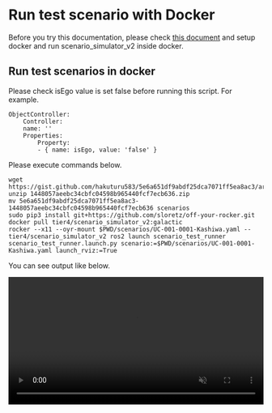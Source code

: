 # Run test scenario with Docker

Before you try this documentation, please check [this document](RunWithDocker.md) and setup docker and run scenario_simulator_v2 inside docker.

## Run test scenarios in docker

Please check isEgo value is set false before running this script.
For example.

```
ObjectController:
    Controller:
    name: ''
    Properties:
        Property:
        - { name: isEgo, value: 'false' }
```


Please execute commands below.

```
wget https://gist.github.com/hakuturu583/5e6a651df9abdf25dca7071ff5ea8ac3/archive/1448057aeebc34cbfc04598b965440fcf7ecb636.zip
unzip 1448057aeebc34cbfc04598b965440fcf7ecb636.zip
mv 5e6a651df9abdf25dca7071ff5ea8ac3-1448057aeebc34cbfc04598b965440fcf7ecb636 scenarios
sudo pip3 install git+https://github.com/sloretz/off-your-rocker.git
docker pull tier4/scenario_simulator_v2:galactic
rocker --x11 --oyr-mount $PWD/scenarios/UC-001-0001-Kashiwa.yaml -- tier4/scenario_simulator_v2 ros2 launch scenario_test_runner scenario_test_runner.launch.py scenario:=$PWD/scenarios/UC-001-0001-Kashiwa.yaml launch_rviz:=True
```

You can see output like below.

<video
  class="c-video__embed"
  src="https://user-images.githubusercontent.com/10348912/126959705-040368bc-7d56-4b81-b456-876da58f763f.mp4"
  width="100%"
  loop
  autoplay
  muted
  playsinline>
</video>
